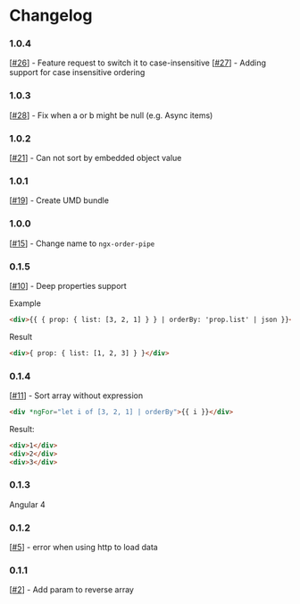 # Changelog

### 1.0.4
[[#26](https://github.com/VadimDez/ngx-order-pipe/issues/26)] - Feature request to switch it to case-insensitive
[[#27](https://github.com/VadimDez/ngx-order-pipe/pull/27)] - Adding support for case insensitive ordering

### 1.0.3
[[#28](https://github.com/VadimDez/ngx-order-pipe/pull/28)] - Fix when a or b might be null (e.g. Async items)

### 1.0.2
[[#21](https://github.com/VadimDez/ngx-order-pipe/issues/21)] - Can not sort by embedded object value

### 1.0.1
[[#19](https://github.com/VadimDez/ngx-order-pipe/issues/19)] - Create UMD bundle

### 1.0.0
[[#15](https://github.com/VadimDez/ngx-order-pipe/issues/15)] - Change name to `ngx-order-pipe`

### 0.1.5
[[#10](https://github.com/VadimDez/ng2-order-pipe/issues/10)] - Deep properties support

Example

```html
<div>{{ { prop: { list: [3, 2, 1] } } | orderBy: 'prop.list' | json }}</div>
```
Result
```html
<div>{ prop: { list: [1, 2, 3] } }</div>
```

### 0.1.4
[[#11](https://github.com/VadimDez/ng2-order-pipe/issues/11)] - Sort array without expression
```html
<div *ngFor="let i of [3, 2, 1] | orderBy">{{ i }}</div>
```
Result:
```html
<div>1</div>
<div>2</div>
<div>3</div>
```

### 0.1.3
Angular 4

### 0.1.2
[[#5](https://github.com/VadimDez/ng2-order-pipe/issues/5)] - error when using http to load data

### 0.1.1

[[#2](https://github.com/VadimDez/ng2-order-pipe/issues/2)] - Add param to reverse array